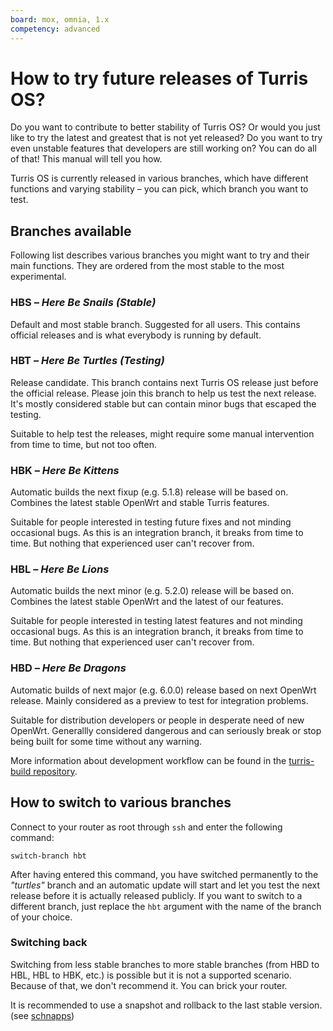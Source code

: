 ```yaml
---
board: mox, omnia, 1.x
competency: advanced
---
```

# How to try future releases of Turris OS?

Do you want to contribute to better stability of Turris OS? Or would you just
like to try the latest and greatest that is not yet released? Do you want to
try even unstable features that developers are still working on? You can do all
of that! This manual will tell you how.

Turris OS is currently released in various branches, which have different
functions and varying stability – you can pick, which branch you want to test.

## Branches available

Following list describes various branches you might want to try and their main
functions. They are ordered from the most stable to the most experimental.

### HBS –  _Here Be Snails (Stable)_

Default and most stable branch. Suggested for all users. This contains
official releases and is what everybody is running by default.

### HBT – _Here Be Turtles (Testing)_

Release candidate. This branch contains next Turris OS release just before the
official release. Please join this branch to help us test the next release.
It's mostly considered stable but can contain minor bugs that escaped the
testing.

Suitable to help test the releases, might require some manual intervention from
time to time, but not too often.

### HBK – _Here Be Kittens_

Automatic builds the next fixup (e.g. 5.1.8) release will be based on. Combines the
latest stable OpenWrt and stable Turris features.

Suitable for people interested in testing future fixes and not minding occasional
bugs. As this is an integration branch, it breaks from time to time. But nothing
that experienced user can't recover from.

### HBL – _Here Be Lions_

Automatic builds the next minor (e.g. 5.2.0) release will be based on. Combines the
latest stable OpenWrt and the latest of our features.

Suitable for people interested in testing latest features and not minding
occasional bugs. As this is an integration branch, it breaks from time to time.
But nothing that experienced user can't recover from.

### HBD – _Here Be Dragons_

Automatic builds of next major (e.g. 6.0.0) release based on next OpenWrt release.
Mainly considered as a preview to test for integration problems.

Suitable for distribution developers or people in desperate need of new
OpenWrt. Generallly considered dangerous and can seriously break or stop being
built for some time without any warning.

More information about development workflow can be found in the
[turris-build repository](https://gitlab.nic.cz/turris/os/build/blob/hbk/WORKFLOW.adoc).

## How to switch to various branches

Connect to your router as root through `ssh` and enter the following command:

```
switch-branch hbt
```

After having entered this command, you have switched permanently to the
_"turtles"_ branch and an automatic update will start and let you test the next
release before it is actually released publicly. If you want to switch to a
different branch, just replace the `hbt` argument with the name of the branch
of your choice.

### Switching back


Switching from less stable branches to more stable branches (from HBD to HBL, HBL to HBK, etc.)
is possible but it is not a supported scenario. Because of that, we don't recommend it.
You can brick your router.

It is recommended to use a snapshot and rollback to the last stable version.
(see [schnapps](./schnapps/schnapps.md))


